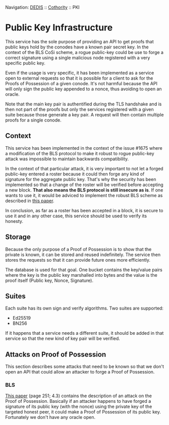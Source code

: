 Navigation: [DEDIS](https://github.com/dedis/doc/tree/master/README.md) ::
[Cothority](../README.md) :: PKI

# Public Key Infrastructure

This service has the sole purpose of providing an API to get proofs that public
keys hold by the conodes have a known pair secret key. In the context of the
BLS CoSi scheme, a rogue public-key could be use to forge a correct signature
using a single malicious node registered with a very specific public key.

Even if the usage is very specific, it has been implemented as a service open
to external requests so that it is possible for a client to ask for the Proofs
of Possession of a given conode. It's not harmful because the API will only
sign the public key appended to a nonce, thus avoiding to open an oracle.

Note that the main key pair is authentified during the TLS handshake and is then
not part of the proofs but only the services registered with a given suite
because those generate a key pair. A request will then contain multiple proofs
for a single conode.

## Context

This service has been implemented in the context of the issue #1675 where a
modification of the BLS protocol to make it robust to rogue public-key attack
was impossible to maintain backwards compatibility.

In the context of that particular attack, it is very important to not let a
forged public-key entered a roster because it could then forge any kind of
signature for the aggregate public key. That's why the security has been
implemented so that a change of the roster will be verified before accepting
a new block. **That also means the BLS protocol is still insecure as is**. If
one wants to use it, it would be adviced to implement the robust BLS scheme as
described in [this paper](https://crypto.stanford.edu/~dabo/pubs/papers/BLSmultisig.html).

In conclusion, as far as a roster has been accepted in a block, it is secure
to use it and in any other case, this service should be used to verify its
honesty.

## Storage

Because the only purpose of a Proof of Possession is to show that the private
is known, it can be stored and reused indefinitely. The service then stores the
requests so that it can provide future ones more efficiently.

The database is used for that goal. One bucket contains the key/value pairs
where the key is the public key marshalled into bytes and the value is the proof
itself (Public key, Nonce, Signature).

## Suites

Each suite has its own sign and verify algorithms. Two suites are supported:
- Ed25519
- BN256

If it happens that a service needs a different suite, it should be added in that
service so that the new kind of key pair will be verified.

## Attacks on Proof of Possession

This section describes some attacks that need to be known so that we don't
open an API that could allow an attacker to forge a Proof of Possession.

### BLS

[This paper](https://link.springer.com/content/pdf/10.1007%2F978-3-540-72540-4.pdf)
(page 251; 4.3) contains the description of an attack on the Proof of Possession.
Basically if an attacker happens to have forged a signature of its public key
(with the nonce) using the private key of the targeted honest peer, it could
make a Proof of Possession of its public key. Fortunately we don't have any
oracle open.
